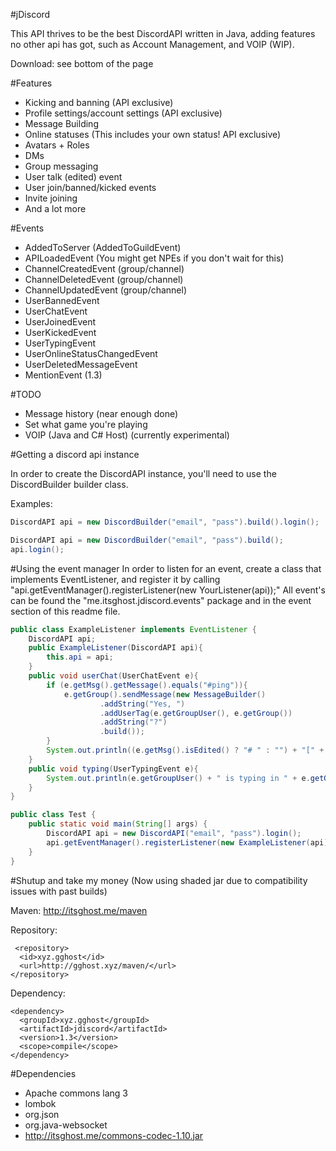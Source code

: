 #jDiscord

This API thrives to be the best DiscordAPI written in Java, adding features no other api has got, such as Account Management, and VOIP (WIP).

Download: see bottom of the page

#Features
- Kicking and banning                   (API exclusive)
- Profile settings/account settings		(API exclusive)
- Message Building
- Online statuses						(This includes your own status! API exclusive)
- Avatars + Roles 
- DMs
- Group messaging
- User talk (edited) event 
- User join/banned/kicked events
- Invite joining
- And a lot more 

#Events
- AddedToServer (AddedToGuildEvent)
- APILoadedEvent      (You might get NPEs if you don't wait for this)
- ChannelCreatedEvent (group/channel)
- ChannelDeletedEvent (group/channel)
- ChannelUpdatedEvent (group/channel)
- UserBannedEvent
- UserChatEvent
- UserJoinedEvent
- UserKickedEvent
- UserTypingEvent
- UserOnlineStatusChangedEvent
- UserDeletedMessageEvent
- MentionEvent (1.3)

#TODO
- Message history (near enough done)
- Set what game you're playing
- VOIP (Java and C# Host) (currently experimental)

#Getting a discord api instance

In order to create the DiscordAPI instance, you'll need to use the DiscordBuilder builder class. 

Examples:
```java
DiscordAPI api = new DiscordBuilder("email", "pass").build().login();

DiscordAPI api = new DiscordBuilder("email", "pass").build();
api.login();
```

#Using the event manager
In order to listen for an event, create a class that implements EventListener, and register it by calling "api.getEventManager().registerListener(new YourListener(api));" All event's can be found the "me.itsghost.jdiscord.events" package and in the event section of this readme file. 

```java
public class ExampleListener implements EventListener {
    DiscordAPI api;
    public ExampleListener(DiscordAPI api){
        this.api = api;
    }
    public void userChat(UserChatEvent e){
        if (e.getMsg().getMessage().equals("#ping")){
            e.getGroup().sendMessage(new MessageBuilder()
                    .addString("Yes, ")
                    .addUserTag(e.getGroupUser(), e.getGroup())
                    .addString("?")
                    .build());
        }
        System.out.println((e.getMsg().isEdited() ? "# " : "") + "[" + e.getGroup().getName() + "] " + e.getGroupUser() + " > " + e.getMsg().getMessage());
    }
    public void typing(UserTypingEvent e){
        System.out.println(e.getGroupUser() + " is typing in " + e.getGroup());
    }
}

public class Test {
    public static void main(String[] args) {
        DiscordAPI api = new DiscordAPI("email", "pass").login();
        api.getEventManager().registerListener(new ExampleListener(api)); //Register listener
    }
}
```
#Shutup and take my money  (Now using shaded jar due to compatibility issues with past builds)

Maven: http://itsghost.me/maven

Repository:
```
 <repository>
  <id>xyz.gghost</id>
  <url>http://gghost.xyz/maven/</url>
</repository>
```
Dependency:
```
<dependency>
  <groupId>xyz.gghost</groupId>
  <artifactId>jdiscord</artifactId>
  <version>1.3</version>
  <scope>compile</scope>
</dependency>
```


#Dependencies
- Apache commons lang 3
- lombok
- org.json
- org.java-websocket
- http://itsghost.me/commons-codec-1.10.jar

